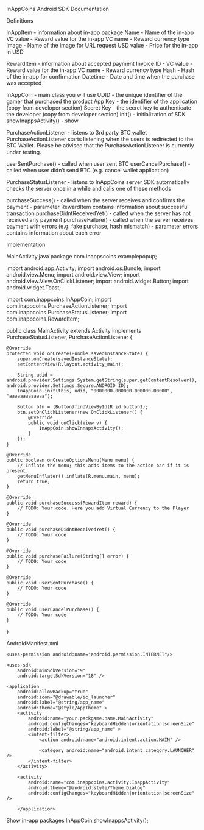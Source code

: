 InAppCoins Android SDK Documentation

Definitions

InAppItem - information about in-app package
Name 		- Name of the in-app
VC value 	- Reward value for the in-app
VC name 	- Reward currency type
Image 		- Name of the image for URL request
USD value	 - Price for the in-app in USD

RewardItem - information about accepted payment
Invoice ID	- 
VC value	- Reward value for the in-app
VC name 	- Reward currency type
Hash 		- Hash of the in-app for confirmation 
Datetime 	- Date and time when the purchase was accepted

InAppCoin - main class you will use
UDID		- the unique identifier of the gamer that purchased the product
App Key	- the identifier of the application (copy from developer section)
Secret Key	- the secret key to authenticate the developer (copy from developer section)
init()			- initialization of SDK
showInappsActivity() 	- show 

PurchaseActionListener - listens to 3rd party BTC wallet
PurchaseActionListener starts listening when the users is redirected to the BTC Wallet.
Please be advised that the PurchaseActionListener is currently under testing. 

userSentPurchase()		- called when user sent BTC
userCancelPurchase()	- called when user didn’t send BTC (e.g. cancel wallet application)

PurchaseStatusListener - listens to InAppCoins server
SDK automatically checks the server once in a while and calls one of these methods

purchaseSuccess()		- called when the server receives and confirms the payment
				- parameter RewardItem contains information about successful transaction
purchaseDidntReceivedYet()	- called when the server has not received any payment
purchaseFailure()		- called when the server receives payment with errors (e.g. fake purchase, hash mismatch)
				- parameter errors contains information about each error

Implementation

MainActivity.java
package com.inappscoins.examplepopup;

import android.app.Activity;
import android.os.Bundle;
import android.view.Menu;
import android.view.View;
import android.view.View.OnClickListener;
import android.widget.Button;
import android.widget.Toast;

import com.inappcoins.InAppCoin;
import com.inappcoins.PurchaseActionListener;
import com.inappcoins.PurchaseStatusListener;
import com.inappcoins.RewardItem;

public class MainActivity extends Activity implements PurchaseStatusListener, PurchaseActionListener {

	@Override
	protected void onCreate(Bundle savedInstanceState) {
		super.onCreate(savedInstanceState);
		setContentView(R.layout.activity_main);
		
		String udid = android.provider.Settings.System.getString(super.getContentResolver(), android.provider.Settings.Secure.ANDROID_ID);
		InAppCoin.init(this, udid, "0000000-000000-000000-00000", "aaaaaaaaaaaaa");
		
		Button btn = (Button)findViewById(R.id.button1);
		btn.setOnClickListener(new OnClickListener() {
			@Override
			public void onClick(View v) {
				InAppCoin.showInnapsActivity();				
			}
		});
	}

	@Override
	public boolean onCreateOptionsMenu(Menu menu) {
		// Inflate the menu; this adds items to the action bar if it is present.
		getMenuInflater().inflate(R.menu.main, menu);
		return true;
	}

	@Override
	public void purchaseSuccess(RewardItem reward) {
		// TODO: Your code. Here you add Virtual Currency to the Player
	}

	@Override
	public void purchaseDidntReceivedYet() {
		// TODO: Your code
	}

	@Override
	public void purchaseFailure(String[] error) {
		// TODO: Your code
	}

	@Override
	public void userSentPurchase() {
		// TODO: Your code		
	}

	@Override
	public void userCancelPurchase() {
		// TODO: Your code
	}
}



AndroidManifest.xml
<?xml version="1.0" encoding="utf-8"?>
<manifest xmlns:android="http://schemas.android.com/apk/res/android"
    package="your.packgame.name"
    android:versionCode="1"
    android:versionName="1.0" >
    
    <uses-permission android:name="android.permission.INTERNET"/>
    
    <uses-sdk
        android:minSdkVersion="9"
        android:targetSdkVersion="18" />

    <application
        android:allowBackup="true"
        android:icon="@drawable/ic_launcher"
        android:label="@string/app_name"
        android:theme="@style/AppTheme" >
        <activity
            android:name="your.packgame.name.MainActivity"
            android:configChanges="keyboardHidden|orientation|screenSize"
            android:label="@string/app_name" >
            <intent-filter>
                <action android:name="android.intent.action.MAIN" />

                <category android:name="android.intent.category.LAUNCHER" />
            </intent-filter>
        </activity>
        
        <activity
            android:name="com.inappcoins.activity.InappActivity"
            android:theme="@android:style/Theme.Dialog"
            android:configChanges="keyboardHidden|orientation|screenSize" />

        </application>

</manifest>

Show in-app packages
InAppCoin.showInappsActivity();

